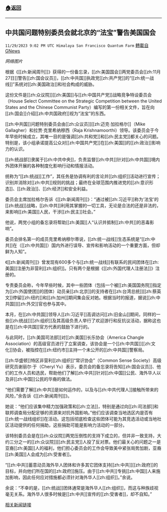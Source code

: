 ###  [:house:返回](README.md)
---


## 中共国问题特别委员会就北京的“法宝”警告美国国会
`11/29/2023 9:02 PM UTC Himalaya San Francisco Quantum Farm` [轉載自GNews](https://gnews.org/articles/2051246)

*网络图片*

根据《[[zh:新闻周刊]]》获得的一份备忘录，[[zh:美国国会]]两党委员会[[zh:11月27日]]警告[[zh:国会议员]]，[[zh:中共国]]执政党[[zh:共产党]]的“[[zh:统一战线]]”系统对[[zh:美国政治]]和社会构成的威胁。

这份文件是[[zh:众议院]][[zh:美国]]与[[zh:中国共产党]]战略竞争特设委员会（House Select Committee on the Strategic Competition between the United States and the Chinese Communist Party）编写的第一份相关文件，旨在向[[zh:国会]]介绍[[zh:中共国政府]]视为“法宝”的东西。

[[zh:中共国]]问题特别委员会由[[zh:众议员]][[zh:迈克·加拉格尔]]（Mike Gallagher）和拉贾·克里希纳穆西（Raja Krishnamoorthi）领导。该委员会于今年早些时候成立，其唯一目的是强调[[zh:共和党]]和[[zh:民主党]]都关心的问题。特别是，该小组承诺提高公众对[[zh:中国共产党]]在[[zh:美国]]的[[zh:政治]]影响力的认识。

[[zh:统战部]]隶属于[[zh:中共中央]]，负责监督[[zh:中共]]针对[[zh:中共国]]境内外团体开展的各种制度化影响行动和情报活动。

统称为“[[zh:统战]]工作”，其任务是协调有利的言论并[[zh:组织]]活动进行宣传；识别并消除对[[zh:中共]]规则的挑战；最终在全球范围内推进党的[[zh:意识形态]]、[[zh:政治]]、[[zh:经济]]和安全利益。

委员会主席加拉格尔告诉《[[zh:新闻周刊]]》：“通过被[[zh:习近平]]称为‘法宝’的[[zh:统战]]战略，[[zh:中共]]利用其掌握的一切工具，无论是合法的还是非法的，来影响[[zh:美国]]人民，干涉[[zh:民主]]社会。”

他说，两党小组的备忘录将帮助[[zh:美国]]人“认识并抵制[[zh:中共]]的恶毒影响”。

委员会排名第一的成员克里希纳穆尔蒂说，[[zh:统一战线]]生态系统是“[[zh:中共]]在（[[zh:中共国]]）国内外进行误导、宣传和影响活动的一个重要方面，但却鲜为人知”。

《[[zh:新闻周刊]]》曾发现有600多个与[[zh:统一战线]]有联系的民间团体在[[zh:美国]]注册为非营利[[zh:组织]]。只有两个是根据《[[zh:外国代理人注册法]]》注册的。

专责委员会称，今年早些时候，其中一些团体（包括一个被[[zh:美国国务院]]指定为[[zh:外国使团]]的团体）动员亲[[zh:北京]]的支持者在[[zh:台湾总统]][[zh:蔡英文]]停留[[zh:纽约]]和[[zh:加州]]期间集会反对她。根据当时的报道，据说[[zh:中共国]][[zh:外交]]官也参与其中。

本月，在[[zh:中共国]]领导人[[zh:习近平]]高调访问[[zh:旧金山]]期间，同样的一些[[zh:统战]][[zh:组织]]及其高级负责人举行了欢迎游行和反抗议活动，据称这也是在[[zh:中共国]]官方代表的鼓励下进行的。

与此同时，[[zh:美国司法部]]对[[zh:美国]]长乐协会（America Changle Association）的高级官员进行了立案调查，该协会是一个[[zh:中共国]][[zh:文化]]协会，被指控在[[zh:纽约市]]主持一个未公开的[[zh:中共国]]警察局。

[[zh:华盛顿]]特区非营利[[zh:组织]]“常识协会”（Common Sense Society）高级研究员谢丽尔·于（Cheryl Yu）表示，委员会的备忘录将告知[[zh:国会议员]]、他们的工作人员和选民，帮助他们了解[[zh:中共]]针对[[zh:中国]]公民、海外华人以及非[[zh:中国]]公民的华裔的做法。

“他们需要了解[[zh:中共]]是如何运作的，以及与[[zh:中共代理人]]接触所带来的风险，”余告诉《[[zh:新闻周刊]]》。

她说：“他们应该集中精力加强政策和[[zh:立法]]，特别是通过向[[zh:司法部]]和联邦调查局分配足够的资源来对抗外国影响。”他们应该调查当地选区内是否有[[zh:统一战线组织]]在活动。这包括彻底检查这些团体可能为其竞选活动或当地社区活动提供的任何捐助，这些捐助可能是影响力活动的一部分。

该特别委员会是在[[zh:众议院]]两党压倒性的支持下成立的，但并非一致支持，大约三分之一的[[zh:众议院]][[zh:民主党]]人投了反对票。他们最关心的问题之一是亚裔[[zh:美国]]人的福利，他们担心委员会的工作会导致美中紧张局势加剧，亚裔[[zh:美国]]人会成为[[zh:受害者]]。

“[[zh:中共]]蓄意动员海外华人团体和许多其它团体支持[[zh:中共]][[zh:政府]]的目标，并向他们所在国的[[zh:政府]]施压。由于[[zh:中共]]专挑[[zh:中国]]人来施加影响，因此任何应对措施都必须针对海外华人[[zh:组织]]。”余说。

余说：“不幸的是，[[zh:统战]]团体通常是海外华人[[zh:组织]]，而这与种族歧视毫无关系。海外华人很多时候是[[zh:中共]]宣传的[[zh:受害者]]，却不自知。”


[相关新闻链接](https://www.newsweek.com/united-front-select-committee-us-congress-memo-1846974)
